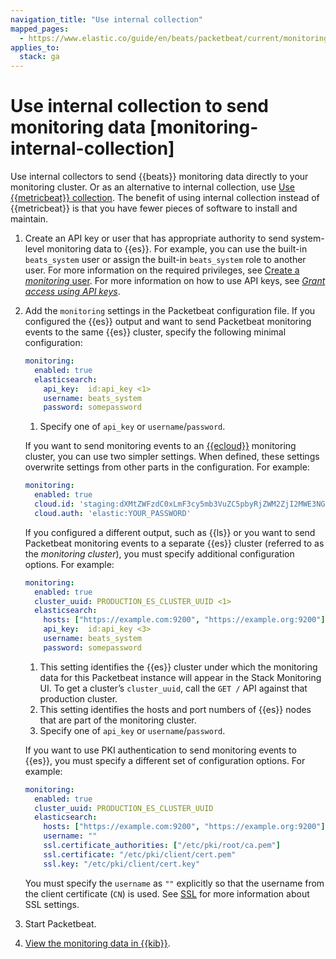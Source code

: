 ```yaml
---
navigation_title: "Use internal collection"
mapped_pages:
  - https://www.elastic.co/guide/en/beats/packetbeat/current/monitoring-internal-collection.html
applies_to:
  stack: ga
---
```


# Use internal collection to send monitoring data [monitoring-internal-collection]


Use internal collectors to send {{beats}} monitoring data directly to your monitoring cluster. Or as an alternative to internal collection, use [Use {{metricbeat}} collection](/reference/packetbeat/monitoring-metricbeat-collection.md). The benefit of using internal collection instead of {{metricbeat}} is that you have fewer pieces of software to install and maintain.

1. Create an API key or user that has appropriate authority to send system-level monitoring data to {{es}}. For example, you can use the built-in `beats_system` user or assign the built-in `beats_system` role to another user. For more information on the required privileges, see [Create a *monitoring* user](/reference/packetbeat/privileges-to-publish-monitoring.md). For more information on how to use API keys, see [*Grant access using API keys*](/reference/packetbeat/beats-api-keys.md).
2. Add the `monitoring` settings in the Packetbeat configuration file. If you configured the {{es}} output and want to send Packetbeat monitoring events to the same {{es}} cluster, specify the following minimal configuration:

    ```yaml
    monitoring:
      enabled: true
      elasticsearch:
        api_key:  id:api_key <1>
        username: beats_system
        password: somepassword
    ```

    1. Specify one of `api_key` or `username`/`password`.


    If you want to send monitoring events to an [{{ecloud}}](https://cloud.elastic.co/) monitoring cluster, you can use two simpler settings. When defined, these settings overwrite settings from other parts in the configuration. For example:

    ```yaml
    monitoring:
      enabled: true
      cloud.id: 'staging:dXMtZWFzdC0xLmF3cy5mb3VuZC5pbyRjZWM2ZjI2MWE3NGJmMjRjZTMzYmI4ODExYjg0Mjk0ZiRjNmMyY2E2ZDA0MjI0OWFmMGNjN2Q3YTllOTYyNTc0Mw=='
      cloud.auth: 'elastic:YOUR_PASSWORD'
    ```

    If you configured a different output, such as {{ls}} or you want to send Packetbeat monitoring events to a separate {{es}} cluster (referred to as the *monitoring cluster*), you must specify additional configuration options. For example:

    ```yaml
    monitoring:
      enabled: true
      cluster_uuid: PRODUCTION_ES_CLUSTER_UUID <1>
      elasticsearch:
        hosts: ["https://example.com:9200", "https://example.org:9200"] <2>
        api_key:  id:api_key <3>
        username: beats_system
        password: somepassword
    ```

    1. This setting identifies the {{es}} cluster under which the monitoring data for this Packetbeat instance will appear in the Stack Monitoring UI. To get a cluster’s `cluster_uuid`, call the `GET /` API against that production cluster.
    2. This setting identifies the hosts and port numbers of {{es}} nodes that are part of the monitoring cluster.
    3. Specify one of `api_key` or `username`/`password`.


    If you want to use PKI authentication to send monitoring events to {{es}}, you must specify a different set of configuration options. For example:

    ```yaml
    monitoring:
      enabled: true
      cluster_uuid: PRODUCTION_ES_CLUSTER_UUID
      elasticsearch:
        hosts: ["https://example.com:9200", "https://example.org:9200"]
        username: ""
        ssl.certificate_authorities: ["/etc/pki/root/ca.pem"]
        ssl.certificate: "/etc/pki/client/cert.pem"
        ssl.key: "/etc/pki/client/cert.key"
    ```

    You must specify the `username` as `""` explicitly so that the username from the client certificate (`CN`) is used. See [SSL](/reference/packetbeat/configuration-ssl.md) for more information about SSL settings.

3. Start Packetbeat.
4. [View the monitoring data in {{kib}}](docs-content://deploy-manage/monitor/stack-monitoring/kibana-monitoring-data.md).


